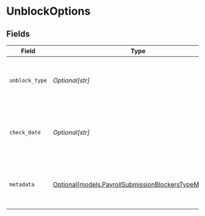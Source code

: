 # UnblockOptions


## Fields

| Field                                                                                                        | Type                                                                                                         | Required                                                                                                     | Description                                                                                                  |
| ------------------------------------------------------------------------------------------------------------ | ------------------------------------------------------------------------------------------------------------ | ------------------------------------------------------------------------------------------------------------ | ------------------------------------------------------------------------------------------------------------ |
| `unblock_type`                                                                                               | *Optional[str]*                                                                                              | :heavy_minus_sign:                                                                                           | The type of unblock option for the submission blocker.                                                       |
| `check_date`                                                                                                 | *Optional[str]*                                                                                              | :heavy_minus_sign:                                                                                           | The payment check date associated with the unblock option.                                                   |
| `metadata`                                                                                                   | [Optional[models.PayrollSubmissionBlockersTypeMetadata]](../models/payrollsubmissionblockerstypemetadata.md) | :heavy_minus_sign:                                                                                           | Additional data associated with the unblock option.                                                          |